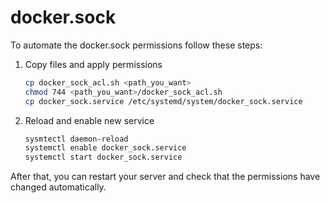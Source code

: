 # docker.sock

To automate the docker.sock permissions follow these steps:

1. Copy files and apply permissions
   ```sh
   cp docker_sock_acl.sh <path_you_want>
   chmod 744 <path_you_want>/docker_sock_acl.sh
   cp docker_sock.service /etc/systemd/system/docker_sock.service
   ```

4. Reload and enable new service
   ```sh
   sysmtectl daemon-reload
   systemctl enable docker_sock.service
   systemctl start docker_sock.service
   ```

After that, you can restart your server and check that the permissions have changed automatically.

